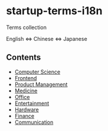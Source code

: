 # startup-terms-i18n

Terms collection

English <=> Chinese <=> Japanese

## Contents

* [Computer Science](./computer_science.md)
* [Frontend](./frontend.md)
* [Product Management](./product_management.md)
* [Medicine](./medicine.md)
* [Office](./office.md)
* [Entertainment](./entertainment.md)
* [Hardware](./hardware.md)
* [Finance](./finance.md)
* [Communication](./communication.md)
